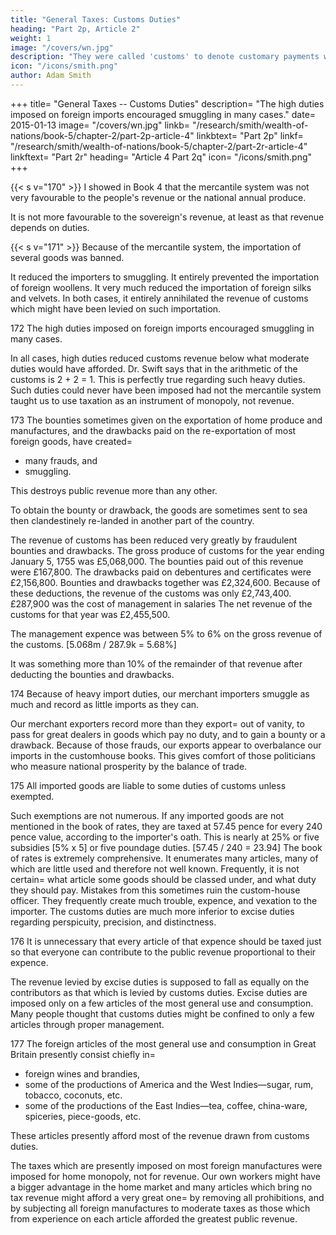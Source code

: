 ```yaml
---
title: "General Taxes: Customs Duties"
heading: "Part 2p, Article 2"
weight: 1
image: "/covers/wn.jpg"
description: "They were called 'customs' to denote customary payments which used from time immemorial"
icon: "/icons/smith.png"
author: Adam Smith
---
```



+++
title=  "General Taxes -- Customs Duties"
description=  "The high duties imposed on foreign imports encouraged smuggling in many cases."
date=  2015-01-13
image=  "/covers/wn.jpg"
linkb=  "/research/smith/wealth-of-nations/book-5/chapter-2/part-2p-article-4"
linkbtext=  "Part 2p"
linkf=  "/research/smith/wealth-of-nations/book-5/chapter-2/part-2r-article-4"
linkftext=  "Part 2r"
heading=  "Article 4 Part 2q"
icon=  "/icons/smith.png"
+++


{{< s v="170" >}} I showed in Book 4 that the mercantile system was not very favourable to the people's revenue or the national annual produce.

It is not more favourable to the sovereign's revenue, at least as that revenue depends on duties.

{{< s v="171" >}} Because of the mercantile system, the importation of several goods was banned.

It reduced the importers to smuggling.
It entirely prevented the importation of foreign woollens.
It very much reduced the importation of foreign silks and velvets.
In both cases, it entirely annihilated the revenue of customs which might have been levied on such importation.

172 The high duties imposed on foreign imports encouraged smuggling in many cases.

In all cases, high duties reduced customs revenue below what moderate duties would have afforded.
Dr. Swift says that in the arithmetic of the customs is 2 + 2 = 1.
This is perfectly true regarding such heavy duties.
Such duties could never have been imposed had not the mercantile system taught us to use taxation as an instrument of monopoly, not revenue.

173 The bounties sometimes given on the exportation of home produce and manufactures, and the drawbacks paid on the re-exportation of most foreign goods, have created= 
- many frauds, and
- smuggling.

This destroys public revenue more than any other.

To obtain the bounty or drawback, the goods are sometimes sent to sea then clandestinely re-landed in another part of the country.

The revenue of customs has been reduced very greatly by fraudulent bounties and drawbacks.
The gross produce of customs for the year ending January 5, 1755 was £5,068,000.
The bounties paid out of this revenue were £167,800.
The drawbacks paid on debentures and certificates were £2,156,800.
Bounties and drawbacks together was £2,324,600.
Because of these deductions, the revenue of the customs was only £2,743,400.
£287,900 was the cost of management in salaries
The net revenue of the customs for that year was £2,455,500.

The management expence was between 5% to 6% on the gross revenue of the customs. [5.068m / 287.9k = 5.68%]

It was something more than 10% of the remainder of that revenue after deducting the bounties and drawbacks.

174 Because of heavy import duties, our merchant importers smuggle as much and record as little imports as they can.

Our merchant exporters record more than they export= 
out of vanity,
to pass for great dealers in goods which pay no duty, and
to gain a bounty or a drawback.
Because of those frauds, our exports appear to overbalance our imports in the customhouse books.
This gives comfort of those politicians who measure national prosperity by the balance of trade.

175 All imported goods are liable to some duties of customs unless exempted.

Such exemptions are not numerous.
If any imported goods are not mentioned in the book of rates, they are taxed at 57.45 pence for every 240 pence value, according to the importer's oath.
This is nearly at 25% or five subsidies [5% x 5] or five poundage duties. [57.45 / 240 = 23.94]
The book of rates is extremely comprehensive.
It enumerates many articles, many of which are little used and therefore not well known.
Frequently, it is not certain= 
what article some goods should be classed under, and
what duty they should pay.
    Mistakes from this sometimes ruin the custom-house officer.
    They frequently create much trouble, expence, and vexation to the importer.
The customs duties are much more inferior to excise duties regarding perspicuity, precision, and distinctness.

176 It is unnecessary that every article of that expence should be taxed just so that everyone can contribute to the public revenue proportional to their expence.

The revenue levied by excise duties is supposed to fall as equally on the contributors as that which is levied by customs duties.
Excise duties are imposed only on a few articles of the most general use and consumption.
Many people thought that customs duties might be confined to only a few articles through proper management.

177 The foreign articles of the most general use and consumption in Great Britain presently consist chiefly in= 
- foreign wines and brandies,
- some of the productions of America and the West Indies—sugar, rum, tobacco, coconuts, etc.
- some of the productions of the East Indies—tea, coffee, china-ware, spiceries, piece-goods, etc.

These articles presently afford most of the revenue drawn from customs duties.

The taxes which are presently imposed on most foreign manufactures were imposed for home monopoly, not for revenue.
Our own workers might have a bigger advantage in the home market and many articles which bring no tax revenue might afford a very great one= 
by removing all prohibitions, and
by subjecting all foreign manufactures to moderate taxes as those which from experience on each article afforded the greatest public revenue.


